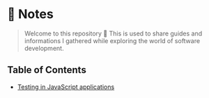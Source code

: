 # 📝 Notes

> Welcome to this repository 👋 This is used to share guides and informations I gathered while exploring the world of software development.

## Table of Contents

- [Testing in JavaScript applications](development/javascript/testing.md)
